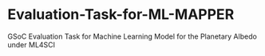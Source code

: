 # Evaluation-Task-for-ML-MAPPER
GSoC Evaluation Task for Machine Learning Model for the Planetary Albedo under ML4SCI 
